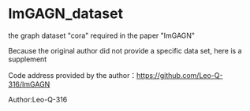 # ImGAGN_dataset
the graph dataset "cora" required in the paper "ImGAGN"

Because the original author did not provide a specific data set, here is a supplement

Code address provided by the author：https://github.com/Leo-Q-316/ImGAGN

Author:Leo-Q-316 
